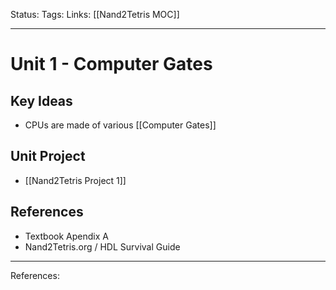 Status:
Tags:
Links: [[Nand2Tetris MOC]]
___
# Unit 1 - Computer Gates
## Key Ideas
- CPUs are made of various [[Computer Gates]]
## Unit Project
- [[Nand2Tetris Project 1]]
## References
- Textbook Apendix A
- Nand2Tetris.org / HDL Survival Guide
___
References: